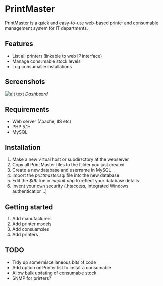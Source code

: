 PrintMaster
===========

PrintMaster is a quick and easy-to-use web-based printer and consumable management system for 
IT departments.


Features
--------

* List all printers (linkable to web IP interface)
* Manage consumable stock levels
* Log consumable installations


Screenshots
-----------

[![alt text][1_url]][1_img]
*Dashboard*

[1_img]: http://picasaweb.google.co.uk/lh/photo/3yoFtVLaggMluZNn2sbN4N5ayQuyd5Ikim6wNFAs91E?feat=embedwebsite
[1_url]: http://lh5.ggpht.com/_hb6RYM32rvs/TJSVTvlqnBI/AAAAAAAADEU/A7IXMPrzme8/s288/dashboard.png



Requirements
------------

* Web server (Apache, IIS etc)
* PHP 5.1+
* MySQL


Installation
------------

1. Make a new virtual host or subdirectory at the webserver
2. Copy all Print Master files to the folder you just created
3. Create a new database and username in MySQL
4. Import the *printmaster.sql* file into the new database
5. Edit the *$db* line in *inc/init.php* to reflect your database details
6. Invent your own security (.htaccess, integrated Windows authentication...)


Getting started
---------------

1. Add manufacturers
2. Add printer models
3. Add consuambles
4. Add printers


TODO
----

* Tidy up some miscellaneous bits of code
* Add option on Printer list to install a consumable
* Allow bulk updating of consumable stock
* SNMP for printers?